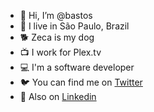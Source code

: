 - 👋 Hi, I’m @bastos
- 🌆 I live in São Paulo, Brazil
- 🐕 Zeca is my dog
- 📺 I work for Plex.tv
- 💻 I'm a software developer
- 🐦 You can find me on [Twitter](http://twitter.com/bastos)
- 👔 Also on [Linkedin](http://linkedin.com/in/tiagobastosdasilva)
